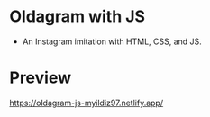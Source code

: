 # Oldagram with JS
- An Instagram imitation with HTML, CSS, and JS.

# Preview
https://oldagram-js-myildiz97.netlify.app/
